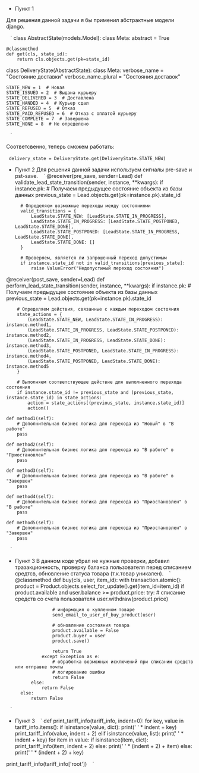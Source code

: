* Пункт 1

Для решения данной задачи я бы применил абстрактные модели django.

` ` `
class AbstractState(models.Model):
    class Meta:
        abstract = True

    @classmethod
    def get(cls, state_id):
        return cls.objects.get(pk=state_id)


class DeliveryState(AbstractState):
    class Meta:
        verbose_name = "Состояние доставки"
        verbose_name_plural = "Состояния доставок"

    STATE_NEW = 1  # Новая
    STATE_ISSUED = 2  # Выдана курьеру
    STATE_DELIVERED = 3  # Доставлена
    STATE_HANDED = 4  # Курьер сдал
    STATE_REFUSED = 5  # Отказ
    STATE_PAID_REFUSED = 6  # Отказ с оплатой курьеру
    STATE_COMPLETE = 7  # Завершена
    STATE_NONE = 8  # Не определено
` ` `

Соответсвенно, теперь сможем работать:

` ` `
delivery_state = DeliveryState.get(DeliveryState.STATE_NEW)
` ` `

* Пункт 2
Для решения данной задачи используем сигналы pre-save и pst-save.
` ` `
@receiver(pre_save, sender=Lead)
def validate_lead_state_transition(sender, instance, **kwargs):
    if instance.pk:
        # Получаем предыдущее состояние объекта из базы данных
        previous_state = Lead.objects.get(pk=instance.pk).state_id
        
        # Определяем возможные переходы между состояниями
        valid_transitions = {
            LeadState.STATE_NEW: [LeadState.STATE_IN_PROGRESS],
            LeadState.STATE_IN_PROGRESS: [LeadState.STATE_POSTPONED, LeadState.STATE_DONE],
            LeadState.STATE_POSTPONED: [LeadState.STATE_IN_PROGRESS, LeadState.STATE_DONE],
            LeadState.STATE_DONE: []
        }
        
        # Проверяем, является ли запрошенный переход допустимым
        if instance.state_id not in valid_transitions[previous_state]:
            raise ValueError("Недопустимый переход состояния")

@receiver(post_save, sender=Lead)
def perform_lead_state_transition(sender, instance, **kwargs):
    if instance.pk:
        # Получаем предыдущее состояние объекта из базы данных
        previous_state = Lead.objects.get(pk=instance.pk).state_id
        
        # Определяем действия, связанные с каждым переходом состояния
        state_actions = {
            (LeadState.STATE_NEW, LeadState.STATE_IN_PROGRESS): instance.method1,
            (LeadState.STATE_IN_PROGRESS, LeadState.STATE_POSTPONED): instance.method2,
            (LeadState.STATE_IN_PROGRESS, LeadState.STATE_DONE): instance.method3,
            (LeadState.STATE_POSTPONED, LeadState.STATE_IN_PROGRESS): instance.method4,
            (LeadState.STATE_POSTPONED, LeadState.STATE_DONE): instance.method5
        }
        
        # Выполняем соответствующее действие для выполненного перехода состояния
        if instance.state_id != previous_state and (previous_state, instance.state_id) in state_actions:
            action = state_actions[(previous_state, instance.state_id)]
            action()

    def method1(self):
        # Дополнительная бизнес логика для перехода из "Новый" в "В работе"
        pass

    def method2(self):
        # Дополнительная бизнес логика для перехода из "В работе" в "Приостановлен"
        pass

    def method3(self):
        # Дополнительная бизнес логика для перехода из "В работе" в "Завершен"
        pass

    def method4(self):
        # Дополнительная бизнес логика для перехода из "Приостановлен" в "В работе"
        pass

    def method5(self):
        # Дополнительная бизнес логика для перехода из "Приостановлен" в "Завершен"
        pass
` ` `
* Пункт 3
В данном коде убрал не нужные проверки, добавил тразакционность, проверку баланса пользователя перед списанием средтсв, обновление статуса товара (т.к.товар уникален).
` ` `
@classmethod
def buy(cls, user, item_id):
    with transaction.atomic():
        product = Product.objects.select_for_update().get(item_id=item_id)
            if product.available and user.balance >= product.price:
                try:
                    # списание средств со счета пользователя
                    user.withdraw(product.price)
                    
                    # информация о купленном товаре
                    send_email_to_user_of_buy_product(user)
                    
                    # обновление состояния товара
                    product.available = False
                    product.buyer = user
                    product.save()
                    
                    return True
                except Exception as e:
                    # обработка возможных исключений при списании средств или отправке почты
                    # логирование ошибки
                    return False
            else:
                return False
        else:
            return False
` ` `
* Пункт 3
` ` `
def print_tariff_info(tariff_info, indent=0):
    for key, value in tariff_info.items():
        if isinstance(value, dict):
            print(' ' * indent + key)
            print_tariff_info(value, indent + 2)
        elif isinstance(value, list):
            print(' ' * indent + key)
            for item in value:
                if isinstance(item, dict):
                    print_tariff_info(item, indent + 2)
                else:
                    print(' ' * (indent + 2) + item)
        else:
            print(' ' * (indent + 2) + key)

print_tariff_info(tariff_info['root'])
` ` `
